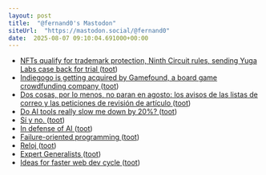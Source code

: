 ```yaml
---
layout: post
title:  "@fernand0's Mastodon"
siteUrl:  "https://mastodon.social/@fernand0"
date:  2025-08-07 09:10:04.691000+00:00
---
```

*  [NFTs qualify for trademark protection, Ninth Circuit rules, sending Yuga Labs case back for trial  ](https://www.theblock.co/post/364012/nfts-qualify-for-trademark-protection-ninth-circuit-rules-sending-yuga-labs-case-back-for-trial) ([toot](https://mastodon.social/@fernand0/114986700287544503))
*  [Indiegogo is getting acquired by Gamefound, a board game crowdfunding company ](https://www.theverge.com/news/712733/indiegogo-acquired-gamefound-crowdfundin) ([toot](https://mastodon.social/@fernand0/114986597143133030))
*  [Dos cosas, por lo menos, no paran en agosto: los avisos de las listas de correo y las peticiones de revisión de artículo ](https://mastodon.social/@fernand0/114986581655851368) ([toot](https://mastodon.social/@fernand0/114986581655851368))
*  [Do AI tools really slow me down by 20%? ](https://blog.lmorchard.com/2025/07/10/ai-tools-slowdown) ([toot](https://mastodon.social/@fernand0/114984875075392752))
*  [Sí y no. ](https://avecesunafoto.wordpress.com/2025/08/06/si-y-no) ([toot](https://mastodon.social/@fernand0/114982923814877438))
*  [In defense of AI   ](https://blog.webb.page/2025-07-07-in-defense-of-ai.txt) ([toot](https://mastodon.social/@fernand0/114982900218495254))
*  [Failure-oriented programming ](https://reprog.wordpress.com/2025/07/03/failure-oriented-programming) ([toot](https://mastodon.social/@fernand0/114982710580103137))
*  [Reloj ](https://www.flickr.com/photos/fernand0/54677775326) ([toot](https://mastodon.social/@fernand0/114982556486082206))
*  [Expert Generalists ](https://martinfowler.com/articles/expert-generalist.html#GrowingExpertGeneralist) ([toot](https://mastodon.social/@fernand0/114982554051577214))
*  [Ideas for faster web dev cycle ](https://blog.kowalczyk.info/til-ideas-for-faster-web-dev-cycle.htm) ([toot](https://mastodon.social/@fernand0/114982354479464128))
